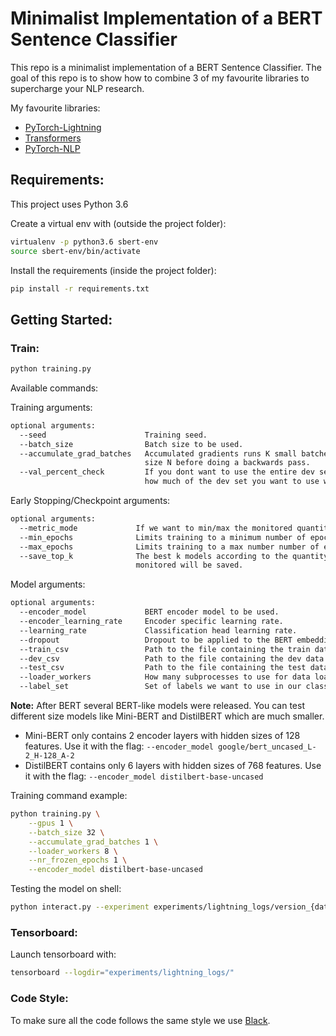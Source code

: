 # Minimalist Implementation of a BERT Sentence Classifier

This repo is a minimalist implementation of a BERT Sentence Classifier.
The goal of this repo is to show how to combine 3 of my favourite libraries to supercharge your NLP research.

My favourite libraries:
- [PyTorch-Lightning](https://pytorch-lightning.readthedocs.io/en/latest/)
- [Transformers](https://huggingface.co/transformers/index.html)
- [PyTorch-NLP](https://pytorchnlp.readthedocs.io/en/latest/index.html)


## Requirements:

This project uses Python 3.6

Create a virtual env with (outside the project folder):

```bash
virtualenv -p python3.6 sbert-env
source sbert-env/bin/activate
```

Install the requirements (inside the project folder):
```bash
pip install -r requirements.txt
```

## Getting Started:

### Train:
```bash
python training.py
```

Available commands:

Training arguments:
```bash
optional arguments:
  --seed                      Training seed.
  --batch_size                Batch size to be used.
  --accumulate_grad_batches   Accumulated gradients runs K small batches of \
                              size N before doing a backwards pass.
  --val_percent_check         If you dont want to use the entire dev set, set \
                              how much of the dev set you want to use with this flag.      
```

Early Stopping/Checkpoint arguments:
```bash
optional arguments:
  --metric_mode             If we want to min/max the monitored quantity.
  --min_epochs              Limits training to a minimum number of epochs
  --max_epochs              Limits training to a max number number of epochs
  --save_top_k              The best k models according to the quantity \
                            monitored will be saved.
```

Model arguments:

```bash
optional arguments:
  --encoder_model             BERT encoder model to be used.
  --encoder_learning_rate     Encoder specific learning rate.
  --learning_rate             Classification head learning rate.
  --dropout                   Dropout to be applied to the BERT embeddings.
  --train_csv                 Path to the file containing the train data.
  --dev_csv                   Path to the file containing the dev data.
  --test_csv                  Path to the file containing the test data.
  --loader_workers            How many subprocesses to use for data loading.
  --label_set                 Set of labels we want to use in our classification task (e.g: 'pos,neg')
```

**Note:**
After BERT several BERT-like models were released. You can test different size models like Mini-BERT and DistilBERT which are much smaller.
- Mini-BERT only contains 2 encoder layers with hidden sizes of 128 features. Use it with the flag: `--encoder_model google/bert_uncased_L-2_H-128_A-2`
- DistilBERT contains only 6 layers with hidden sizes of 768 features. Use it with the flag: `--encoder_model distilbert-base-uncased`

Training command example:
```bash
python training.py \
    --gpus 1 \
    --batch_size 32 \
    --accumulate_grad_batches 1 \
    --loader_workers 8 \
    --nr_frozen_epochs 1 \
    --encoder_model distilbert-base-uncased
```

Testing the model on shell:
```bash
python interact.py --experiment experiments/lightning_logs/version_{date}
```


### Tensorboard:

Launch tensorboard with:
```bash
tensorboard --logdir="experiments/lightning_logs/"
```

### Code Style:
To make sure all the code follows the same style we use [Black](https://github.com/psf/black).